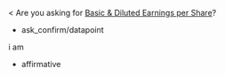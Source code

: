 < Are you asking for [Basic & Diluted Earnings per Share](proposed_datapoint)?
* ask_confirm/datapoint

i am
* affirmative